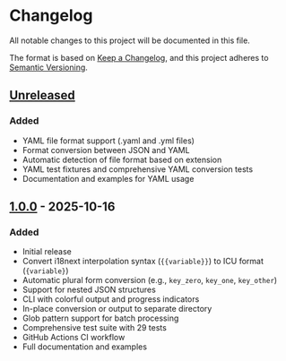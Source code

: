 # Changelog

All notable changes to this project will be documented in this file.

The format is based on [Keep a Changelog](https://keepachangelog.com/en/1.0.0/),
and this project adheres to [Semantic Versioning](https://semver.org/spec/v2.0.0.html).

## [Unreleased]

### Added
- YAML file format support (.yaml and .yml files)
- Format conversion between JSON and YAML
- Automatic detection of file format based on extension
- YAML test fixtures and comprehensive YAML conversion tests
- Documentation and examples for YAML usage

## [1.0.0] - 2025-10-16

### Added
- Initial release
- Convert i18next interpolation syntax (`{{variable}}`) to ICU format (`{variable}`)
- Automatic plural form conversion (e.g., `key_zero`, `key_one`, `key_other`)
- Support for nested JSON structures
- CLI with colorful output and progress indicators
- In-place conversion or output to separate directory
- Glob pattern support for batch processing
- Comprehensive test suite with 29 tests
- GitHub Actions CI workflow
- Full documentation and examples

[Unreleased]: https://github.com/csprle/i18next2icu/compare/v1.0.0...HEAD
[1.0.0]: https://github.com/csprle/i18next2icu/releases/tag/v1.0.0
